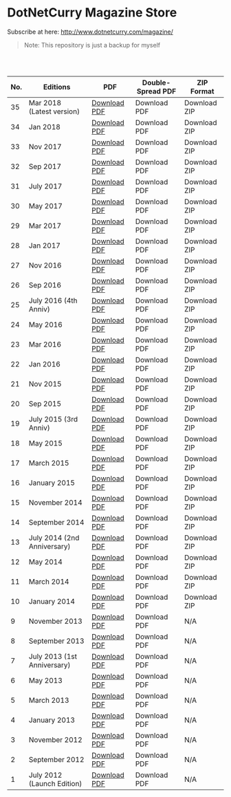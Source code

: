 # DotNetCurry Magazine Store
Subscribe at here: http://www.dotnetcurry.com/magazine/

> Note: This repository is just a backup for myself

<br /><br />

|No.|Editions|PDF|Double-Spread PDF|ZIP Format|
|--- |--- |--- |--- |--- |
|35|Mar 2018 (Latest version)|<a href="Files\35%20-%20Mar%202018\pdf.pdf" target="_blank">Download PDF</a>|Download PDF|Download ZIP|
|34|Jan 2018|<a href="Files\34%20-%20Jan%202018\pdf.pdf" target="_blank">Download PDF</a>|Download PDF|Download ZIP|
|33|Nov 2017|<a href="Files\33%20-%20Nov%202017\pdf.pdf" target="_blank">Download PDF</a>|Download PDF|Download ZIP|
|32|Sep 2017|<a href="Files\32%20-%20Sep%202017\pdf.pdf" target="_blank">Download PDF</a>|Download PDF|Download ZIP|
|31|July 2017|<a href="Files\31%20-%20July%202017\pdf.pdf" target="_blank">Download PDF</a>|Download PDF|Download ZIP|
|30|May 2017|<a href="Files\30%20-%20May%202017\pdf.pdf" target="_blank">Download PDF</a>|Download PDF|Download ZIP|
|29|Mar 2017|<a href="Files\29%20-%20Mar%202017\pdf.pdf" target="_blank">Download PDF</a>|Download PDF|Download ZIP|
|28|Jan 2017|<a href="Files\28%20-%20Jan%202017\pdf.pdf" target="_blank">Download PDF</a>|Download PDF|Download ZIP|
|27|Nov 2016|<a href="Files\27%20-%20Nov%202016\pdf.pdf" target="_blank">Download PDF</a>|Download PDF|Download ZIP|
|26|Sep 2016|<a href="Files\26%20-%20Sep%202016\pdf.pdf" target="_blank">Download PDF</a>|Download PDF|Download ZIP|
|25|July 2016 (4th Anniv)|<a href="Files\25%20-%20July%202016%20(4th%20Anniv)\pdf.pdf" target="_blank">Download PDF</a>|Download PDF|Download ZIP|
|24|May 2016|<a href="Files\24%20-%20May%202016\pdf.pdf" target="_blank">Download PDF</a>|Download PDF|Download ZIP|
|23|Mar 2016|<a href="Files\23%20-%20Mar%202016\pdf.pdf" target="_blank">Download PDF</a>|Download PDF|Download ZIP|
|22|Jan 2016|<a href="Files\22%20-%20Jan%202016\pdf.pdf" target="_blank">Download PDF</a>|Download PDF|Download ZIP|
|21|Nov 2015|<a href="Files\21%20-%20Nov%202015\pdf.pdf" target="_blank">Download PDF</a>|Download PDF|Download ZIP|
|20|Sep 2015|<a href="Files\20%20-%20Sep%202015\pdf.pdf" target="_blank">Download PDF</a>|Download PDF|Download ZIP|
|19|July 2015 (3rd Anniv)|<a href="Files\19%20-%20July%202015%20(3rd%20Anniv)\pdf.pdf" target="_blank">Download PDF</a>|Download PDF|Download ZIP|
|18|May 2015|<a href="Files\18%20-%20May%202015\pdf.pdf" target="_blank">Download PDF</a>|Download PDF|Download ZIP|
|17|March 2015|<a href="Files\17%20-%20March%202015\pdf.pdf" target="_blank">Download PDF</a>|Download PDF|Download ZIP|
|16|January 2015|<a href="Files\16%20-%20January%202015\pdf.pdf" target="_blank">Download PDF</a>|Download PDF|Download ZIP|
|15|November 2014|<a href="Files\15%20-%20November%202014\pdf.pdf" target="_blank">Download PDF</a>|Download PDF|Download ZIP|
|14|September 2014|<a href="Files\14%20-%20September%202014\pdf.pdf" target="_blank">Download PDF</a>|Download PDF|Download ZIP|
|13|July 2014 (2nd Anniversary)|<a href="Files\13%20-%20July%202014%20(2nd%20Anniversary)\pdf.pdf" target="_blank">Download PDF</a>|Download PDF|Download ZIP|
|12|May 2014|<a href="Files\12%20-%20May%202014\pdf.pdf" target="_blank">Download PDF</a>|Download PDF|Download ZIP|
|11|March 2014|<a href="Files\11%20-%20March%202014\pdf.pdf" target="_blank">Download PDF</a>|Download PDF|Download ZIP|
|10|January 2014|<a href="Files\10%20-%20January%202014\pdf.pdf" target="_blank">Download PDF</a>|Download PDF|Download ZIP|
|9|November 2013|<a href="Files\9%20-%20November%202013\pdf.pdf" target="_blank">Download PDF</a>|Download PDF|N/A|
|8|September 2013|<a href="Files\8%20-%20September%202013\pdf.pdf" target="_blank">Download PDF</a>|Download PDF|N/A|
|7|July 2013 (1st Anniversary)|<a href="Files\7%20-%20July%202013%20(1st%20Anniversary)\pdf.pdf" target="_blank">Download PDF</a>|Download PDF|N/A|
|6|May 2013|<a href="Files\6%20-%20May%202013\pdf.pdf" target="_blank">Download PDF</a>|Download PDF|N/A|
|5|March 2013|<a href="Files\5%20-%20March%202013\pdf.pdf" target="_blank">Download PDF</a>|Download PDF|N/A|
|4|January 2013|<a href="Files\4%20-%20January%202013\pdf.pdf" target="_blank">Download PDF</a>|Download PDF|N/A|
|3|November 2012|<a href="Files\3%20-%20November%202012\pdf.pdf" target="_blank">Download PDF</a>|Download PDF|N/A|
|2|September 2012|<a href="Files\2%20-%20September%202012\pdf.pdf" target="_blank">Download PDF</a>|Download PDF|N/A|
|1|July 2012 (Launch Edition)|<a href="Files\1%20-%20July%202012%20(Launch%20Edition)\pdf.pdf" target="_blank">Download PDF</a>|Download PDF|N/A|
